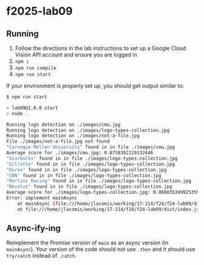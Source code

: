 # f2025-lab09

## Running

1. Follow the directions in the lab instructions to set up a Google Cloud Vision API account and ensure you are logged in
1. `npm i`
1. `npm run compile`
1. `npm run start`

If your environment is properly set up, you should get output similar to:

```bash
$ npm run start

> lab09@1.0.0 start
> node .

Running logo detection on ./images/cmu.jpg
Running logo detection on ./images/logo-types-collection.jpg
Running logo detection on ./images/not-a-file.jpg
File ./images/not-a-file.jpg not found
"Carnegie Mellon University" found in in file ./images/cmu.jpg
Average score for ./images/cmu.jpg: 0.8718382120132446
"Starbucks" found in in file ./images/logo-types-collection.jpg
"Gillette" found in in file ./images/logo-types-collection.jpg
"Durex" found in in file ./images/logo-types-collection.jpg
"CNN" found in in file ./images/logo-types-collection.jpg
"Martini Racing" found in in file ./images/logo-types-collection.jpg
"Revolut" found in in file ./images/logo-types-collection.jpg
Average score for ./images/logo-types-collection.jpg: 0.8600353499253591
Error: implement mainAsync
    at mainAsync (file:///home/jlacomis/working/17-214/f24/f24-lab09/dist/index.js:55:19)
    at file:///home/jlacomis/working/17-214/f24/f24-lab09/dist/index.js:65:1
```

## Async-ify-ing

Reimplement the Promise version of `main` as an async version (in `mainAsync`). Your version of the code should not use `.then` and it should use `try/catch` instead of `.catch`.
